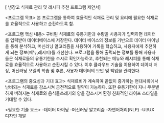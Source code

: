 [ 냉장고 식재료 관리 및 레시피 추천 프로그램 제안서]

<프로그램 목표>
본 프로그램을 통하여 효율적인 식재료 관리 및 요리에 필요한 식재료를 효율적으로 사용하고 순환하도록 함.

<프로그램 핵심 내용>
구비된 식재료의 유통기한과 수량을 사용자가 입력하면 데이터를 입력받아 데이터베이스에 저장한다.
데이터 베이스의 정보를 기반으로 데이터 마이닝을 통해 분석하고, 머신러닝 알고리즘을 사용하여 기록을 학습하고,
사용자에게 추천하게 되는 정보(메뉴,레시피)를 개선한다.
프로그램을 통해 출력되는 정보를 통해 사용자들은 식재료들의 유통기한을 수시로 확인가능하고,
추천되는 메뉴와 레시피를 통해 식재료를 효율적으로 사용하고 순환시킬 수 있다.
이후 클라우드 기술을 이용하여 데이터 저장, 머신러닝 모델의 학습 및 추론, 사용자 데이터의 보안 및 백업을 관리한다.

<프로그램의 중요성과 기대 효과>
식재료비가 계속하여 끝없이 증가하는 현대사회에서 낭비되는 식재료를 감소시켜 금전적으로 절약이 가능하다.
또한 유통기한이 지나 무분별하게 버려지는 식재료와 음식물쓰레기의 양을 감소시켜
환경 친화적인 라이프 스타일을 기대할 수 있다.

<필요한 기술 요소>
-데이터 마이닝
-머신러닝 알고리즘
-자연어처리(NLP)
-UI/UX 디자인 개발
